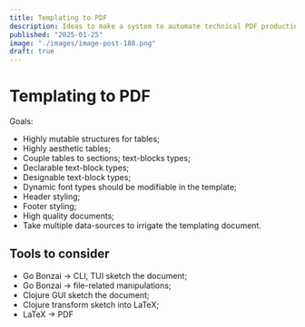 ```yaml
---
title: Templating to PDF
description: Ideas to make a system to automate technical PDF production.
published: "2025-01-25"
image: "./images/image-post-188.png"
draft: true
---
```


# Templating to PDF

Goals:
- Highly mutable structures for tables;
- Highly aesthetic tables;
- Couple tables to sections; text-blocks types;
- Declarable text-block types;
- Designable text-block types;
- Dynamic font types should be modifiable in the template;
- Header styling;
- Footer styling;
- High quality documents;
- Take multiple data-sources to irrigate the templating document.

## Tools to consider

- Go Bonzai -> CLI, TUI sketch the document;
- Go Bonzai -> file-related manipulations;
- Clojure GUI sketch the document;
- Clojure transform sketch into LaTeX;
- LaTeX -> PDF
